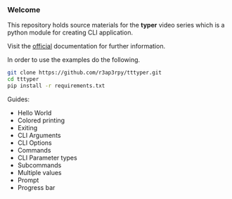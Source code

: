 ### Welcome

This repository holds source materials for the **typer** video series which is a python module for creating CLI application.

Visit the [official](https://typer.tiangolo.com/) documentation for further information.

In order to use the examples do the following.

``` bash
git clone https://github.com/r3ap3rpy/tttyper.git
cd tttyper
pip install -r requirements.txt
```

Guides:
- Hello World
- Colored printing
- Exiting
- CLI Arguments
- CLI Options
- Commands
- CLI Parameter types
- Subcommands
- Multiple values
- Prompt
- Progress bar